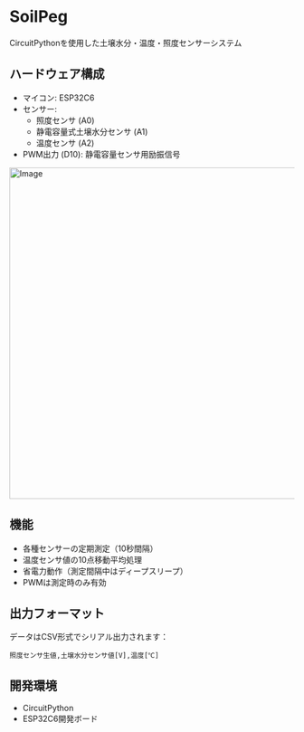 # SoilPeg

CircuitPythonを使用した土壌水分・温度・照度センサーシステム

## ハードウェア構成

- マイコン: ESP32C6
- センサー:
  - 照度センサ (A0)
  - 静電容量式土壌水分センサ (A1)
  - 温度センサ (A2)
- PWM出力 (D10): 静電容量センサ用励振信号
<img width="803" height="586" alt="Image" src="https://github.com/user-attachments/assets/cc775021-70cc-49d0-bd2f-81cb3e0ac4cd" />

## 機能

- 各種センサーの定期測定（10秒間隔）
- 温度センサ値の10点移動平均処理
- 省電力動作（測定間隔中はディープスリープ）
- PWMは測定時のみ有効

## 出力フォーマット

データはCSV形式でシリアル出力されます：
```
照度センサ生値,土壌水分センサ値[V],温度[℃]
```

## 開発環境

- CircuitPython
- ESP32C6開発ボード
